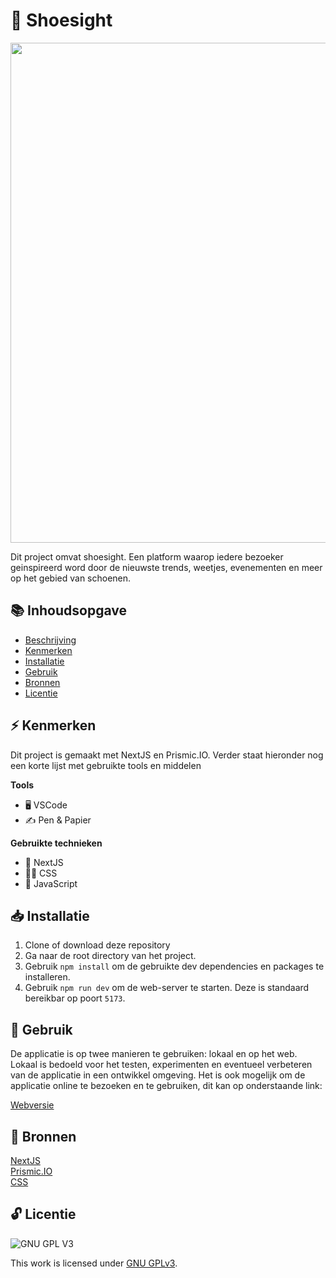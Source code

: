 # 👠 Shoesight

<img width="800" src="https://github.com/boudewijnbout/shoesight/assets/45170095/90619ec4-282b-4501-bc03-b66ac85ee449">

Dit project omvat shoesight. Een platform waarop iedere bezoeker geinspireerd word door de nieuwste trends, weetjes, evenementen en meer op het gebied van schoenen.

## 📚 Inhoudsopgave
 * [Beschrijving](#beschrijving)
 * [Kenmerken](#kenmerken)
 * [Installatie](#installatie)
 * [Gebruik](#gebruik)
 * [Bronnen](#bronnen)
 * [Licentie](#licentie)

## ⚡ Kenmerken

Dit project is gemaakt met NextJS en Prismic.IO. Verder staat hieronder nog een korte lijst met gebruikte tools en middelen

**Tools**

- 🖥️ VSCode
- ✍ Pen & Papier

**Gebruikte technieken**

- 🚀 NextJS
- 💅🏼 CSS
- 💯 JavaScript

## 📥 Installatie

1. Clone of download deze repository
2. Ga naar de root directory van het project.
3. Gebruik `npm install` om de gebruikte dev dependencies en packages te installeren.
4. Gebruik `npm run dev` om de web-server te starten. Deze is standaard bereikbar op poort `5173`.

## 🔨 Gebruik

De applicatie is op twee manieren te gebruiken: lokaal en op het web. Lokaal is bedoeld voor het testen, experimenten en eventueel verbeteren van de applicatie in een ontwikkel omgeving. Het is ook mogelijk om de applicatie online te bezoeken en te gebruiken, dit kan op onderstaande link:

[Webversie](https://shoesight-platform.vercel.app/)

## 📖 Bronnen

[NextJS](https://nextjs.org/)
<br>
[Prismic.IO](https://prismic.io/)
<br>
[CSS](https://developer.mozilla.org/en-US/docs/Web/CSS)

## 🔓 Licentie

![GNU GPL V3](https://www.gnu.org/graphics/gplv3-127x51.png)

This work is licensed under [GNU GPLv3](./LICENSE).
